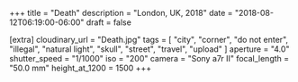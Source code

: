 +++
title = "Death"
description = "London, UK, 2018"
date = "2018-08-12T06:19:00-06:00"
draft = false

[extra]
cloudinary_url = "Death.jpg"
tags = [
  "city",
  "corner",
  "do not enter",
  "illegal",
  "natural light",
  "skull",
  "street",
  "travel",
  "upload"
]
aperture = "4.0"
shutter_speed = "1/1000"
iso = "200"
camera = "Sony a7r II"
focal_length = "50.0 mm"
height_at_1200 = 1500
+++
